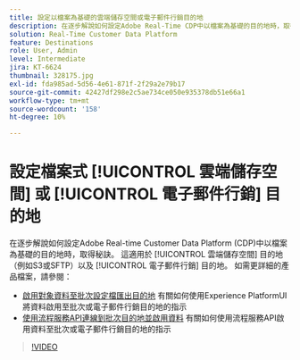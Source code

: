 ```yaml
---
title: 設定以檔案為基礎的雲端儲存空間或電子郵件行銷目的地
description: 在逐步解說如何設定Adobe Real-Time CDP中以檔案為基礎的目的地時，取得秘訣。 這適用於雲端儲存目標（例如S3或SFTP）以及電子郵件行銷目標。
solution: Real-Time Customer Data Platform
feature: Destinations
role: User, Admin
level: Intermediate
jira: KT-6624
thumbnail: 328175.jpg
exl-id: fda985ad-5d56-4e61-871f-2f29a2e79b17
source-git-commit: 42427df298e2c5ae734ce050e935378db51e66a1
workflow-type: tm+mt
source-wordcount: '158'
ht-degree: 10%

---
```


# 設定檔案式 [!UICONTROL 雲端儲存空間] 或 [!UICONTROL 電子郵件行銷] 目的地

在逐步解說如何設定Adobe Real-time Customer Data Platform (CDP)中以檔案為基礎的目的地時，取得秘訣。 這適用於 [!UICONTROL 雲端儲存空間] 目的地（例如S3或SFTP）以及 [!UICONTROL 電子郵件行銷] 目的地。 如需更詳細的產品檔案，請參閱：

* [啟用對象資料至批次設定檔匯出目的地](https://experienceleague.adobe.com/docs/experience-platform/destinations/ui/activate/activate-batch-profile-destinations.html) 有關如何使用Experience PlatformUI將資料啟用至批次或電子郵件行銷目的地的指示
* [使用流程服務API連線到批次目的地並啟用資料](https://experienceleague.adobe.com/docs/experience-platform/destinations/api/connect-activate-batch-destinations.html) 有關如何使用流程服務API啟用資料至批次或電子郵件行銷目的地的指示

>[!VIDEO](https://video.tv.adobe.com/v/328175/?quality=12&learn=on)
